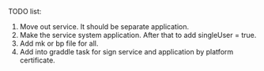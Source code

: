 TODO list:

1. Move out service. It should be separate application.
2. Make the service system application. After that to add singleUser = true.
3. Add mk or bp file for all.
4. Add into graddle task for sign service and application by platform certificate.